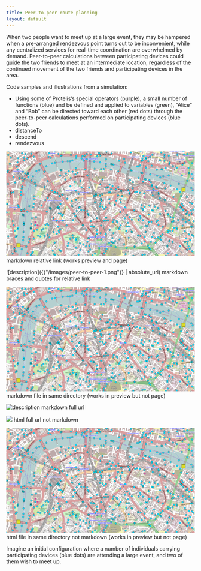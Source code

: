 ```yaml
---
title: Peer-to-peer route planning
layout: default
---
```


When two people want to meet up at a large event, they may be hampered when a pre-arranged rendezvous point turns out to be inconvenient, while any centralized services for real-time coordination are overwhelmed by demand. Peer-to-peer calculations between participating devices could guide the two friends to meet at an intermediate location, regardless of the continued movement of the two friends and participating devices in the area.

Code samples and illustrations from a simulation:
- Using some of Protelis’s special operators (purple), a small number of functions (blue) and be defined and applied to variables (green), “Alice” and “Bob” can be directed toward each other (red dots) through the peer-to-peer calculations performed on participating devices (blue dots). 
- distanceTo
- descend
- rendezvous 

![description](/images/peer-to-peer-1.png) markdown relative link (works preview and page)

![description]({{"/images/peer-to-peer-1.png"}} | absolute_url) markdown braces and quotes for relative link

![description](peer-to-peer-1.png) markdown file in same directory (works in preview but not page)

![description](http://github.com/tasseomancy.github.io/images/peer-to-peer-1.png) markdown full url

<img src = "http://github.com/tasseomancy.github.io/images/peer-to-peer-1.png" /> html full url not markdown

<img src = "peer-to-peer-1.png" /> html file in same directory not markdown (works in preview but not page)

Imagine an initial configuration where a number of individuals carrying participating devices (blue dots) are attending a large event, and two of them wish to meet up.
